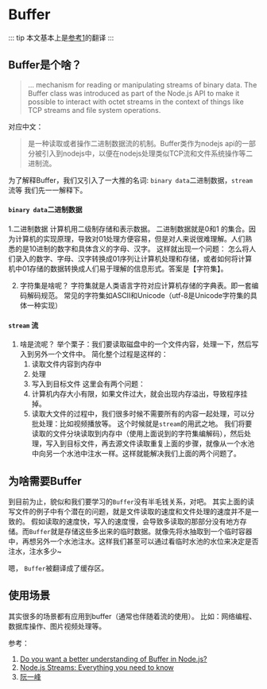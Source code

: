 # Buffer
::: tip
本文基本上是[参考1]((https://medium.freecodecamp.org/do-you-want-a-better-understanding-of-buffer-in-node-js-check-this-out-2e29de2968e8))的翻译
:::

## Buffer是个啥？
> … mechanism for reading or manipulating streams of binary data. The Buffer class was introduced as part of the Node.js API to make it possible to interact with octet streams in the context of things like TCP streams and file system operations.

对应中文：
> 是一种读取或者操作二进制数据流的机制。Buffer类作为nodejs api的一部分被引入到nodejs中，以便在nodejs处理类似TCP流和文件系统操作等二进制流。

为了解释Buffer，我们又引入了一大推的名词: `binary data`二进制数据，`stream`流等
我们先一一解释下。
####  `binary data`二进制数据
1.二进制数据 
计算机用二级制存储和表示数据。 二进制数据就是0和1 的集合。因为计算机的实现原理，导致对01处理方便容易，但是对人来说很难理解。人们熟悉的是10进制的数字和具体含义的字母、汉字。
这样就出现一个问题： 怎么将人们录入的数字、字母、汉字转换成01序列让计算机处理和存储，或者如何将计算机中01存储的数据转换成人们易于理解的信息形式。答案是【字符集】。

2. 字符集是啥呢？
字符集就是人类语言字符对应计算机存储的字典表。即一套编码解码规范。
常见的字符集如ASCII和Unicode（utf-8是Unicode字符集的具体一种实现）

#### `stream` 流
1. 啥是流呢？ 
举个栗子：我们要读取磁盘中的一个文件内容，处理一下，然后写入到另外一个文件中。
  简化整个过程是这样的：
    1. 读取文件内容到内存中
    2. 处理
    3. 写入到目标文件
  这里会有两个问题：
    1. 计算机内存大小有限，如果文件过大，就会出现内存溢出，导致程序挂掉。
    2. 读取大文件的过程中，我们很多时候不需要所有的内容一起处理，可以分批处理：比如视频播放等。
这个时候就是`stream`的用武之地。
我们将要读取的文件分块读取到内存中（使用上面说到的字符集编解码），然后处理，写入到目标文件，再去源文件读取重复上面的步骤，就像从一个水池中向另一个水池中注水一样。这样就能解决我们上面的两个问题了。

## 为啥需要Buffer
到目前为止，貌似和我们要学习的`Buffer`没有半毛钱关系，对吧。
其实上面的读写文件的例子中有个潜在的问题，就是文件读取的速度和文件处理的速度并不是一致的。
假如读取的速度快，写入的速度慢，会导致多读取的那部分没有地方存储。而`Buffer`就是存储这些多出来的临时数据。就像先将水抽取到一个临时容器中，再想另外一个水池注水。这样我们甚至可以通过看临时水池的水位来决定是否注水，注水多少~

嗯， `Buffer`被翻译成了缓存区。
## 使用场景
其实很多的场景都有应用到buffer（通常也伴随着流的使用）。
比如：网络编程、数据库操作、图片视频处理等。



参考：
1. [Do you want a better understanding of Buffer in Node.js? ](https://medium.freecodecamp.org/do-you-want-a-better-understanding-of-buffer-in-node-js-check-this-out-2e29de2968e8)
2. [Node.js Streams: Everything you need to know](https://medium.freecodecamp.org/node-js-streams-everything-you-need-to-know-c9141306be93)
3. [阮一峰](http://www.ruanyifeng.com/blog/2007/10/ascii_unicode_and_utf-8.html)
